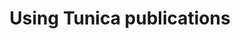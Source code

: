 ---
link: https://diglib-legacy.amphilsoc.org/islandora/object/video%3A1680/datastream/MP4/view
title: Using Tunica publications
description:
interviewee: Donna Pierite
category: Language Reawakening
layout: video
---